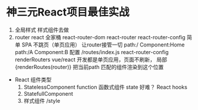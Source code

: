 # 神三元React项目最佳实战
   1. 全局样式 样式组件去做
   2. router react 全家桶
        react-router-dom react-router
        react-router-config 简单
        SPA 不跳页（单页应用） 让router接管一切
        path:/ Component:Home
        path:/A Component:B
        配置 /routes/index.js
        react-router-config renderRouters
        vue/react 开发都是单页应用，页面不刷新，
        局部{renderRoutes(router)}
        把当前path 匹配的组件渲染到这个位置

- React 组件类型
     1. StatelessComponent function 函数式组件
        state 好难？ React hooks
     2. StatefullComponent
     3. 样式组件    /style